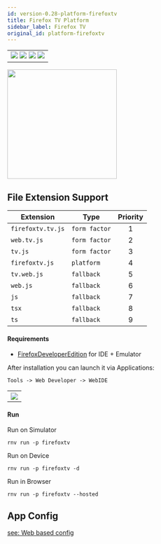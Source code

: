 ```yaml
---
id: version-0.28-platform-firefoxtv
title: Firefox TV Platform
sidebar_label: Firefox TV
original_id: platform-firefoxtv
---
```


<table>
  <tr>
  <td>
    <img src="https://img.shields.io/badge/Mac-yes-brightgreen.svg" />
    <img src="https://img.shields.io/badge/Windows-yes-brightgreen.svg" />
    <img src="https://img.shields.io/badge/Linux-yes-brightgreen.svg" />
    <img src="https://img.shields.io/badge/HostMode-yes-brightgreen.svg" />
  </td>
  </tr>
</table>

<img src="https://renative.org/img/rnv_firefoxtv.gif" height="250"/>

## File Extension Support

| Extension         | Type          | Priority |
| ----------------- | ------------- | :------: |
| `firefoxtv.tv.js` | `form factor` |    1     |
| `web.tv.js`       | `form factor` |    2     |
| `tv.js`           | `form factor` |    3     |
| `firefoxtv.js`    | `platform`    |    4     |
| `tv.web.js`       | `fallback`    |    5     |
| `web.js`          | `fallback`    |    6     |
| `js`              | `fallback`    |    7     |
| `tsx`             | `fallback`    |    8     |
| `ts`              | `fallback`    |    9     |

#### Requirements

-   [FirefoxDeveloperEdition](https://www.mozilla.org/en-US/firefox/developer/) for IDE + Emulator

After installation you can launch it via Applications:

`Tools -> Web Developer -> WebIDE`

<table>
  <tr>
    <th>
    <img src="https://renative.org/img/firefoxos.png" />
    </th>
  </tr>
</table>

#### Run

Run on Simulator

```
rnv run -p firefoxtv
```

Run on Device

```
rnv run -p firefoxtv -d
```

Run in Browser

```
rnv run -p firefoxtv --hosted
```

## App Config

[see: Web based config](api-config.md#web-props)
